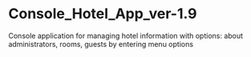 # Console_Hotel_App_ver-1.9

Console application for managing hotel information with options: 
about administrators, rooms, guests by entering menu options
